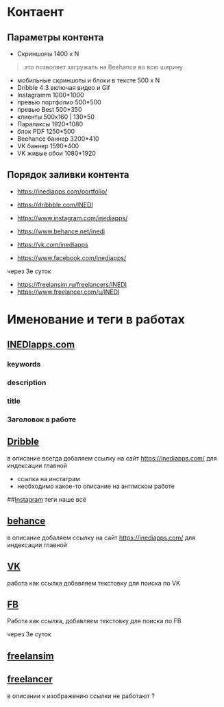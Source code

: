 ﻿# Контаент
## Параметры контента
* Скриншоны 1400 x N
> это позволяет загружать на Beehance во всю ширину
* мобильные скриншоты и блоки в тексте 500 x N
* Dribble 4:3 включая видео и Gif
* Instagramm 1000*1000
* превью портфолио 500*500
* превью Best 500*350
* клиенты 500x160 | 130*50
* Паралаксы 1920*1080
* блок PDF 1250*500
* Beehance баннер 3200*410
* VK баннер 1590*400
* VK живые обои 1080*1920

## Порядок заливки контента
- https://inediapps.com/portfolio/
- https://dribbble.com/INEDI
- https://www.instagram.com/inediapps/
- https://www.behance.net/inedi

- https://vk.com/inediapps
- https://www.facebook.com/inediapps/

через 3е суток
- https://freelansim.ru/freelancers/INEDI
- https://www.freelancer.com/u/lNEDI


# Именование и теги в работах
## [INEDIapps.com](https://inediapps.com/)
### keywords

### description


### title


### Заголовок в работе



## [Dribble](https://dribbble.com/INEDI)
в описание всегда добаляем ссылку на сайт 
https://inediapps.com/
для индексации главной

* ссылка на инстаграм
* необходимо какое-то описание на англиском работе 

##[Instagram](https://www.instagram.com/inediapps/)
теги наше всё


## [behance](https://www.behance.net/inedi)
в описание добаляем ссылку на сайт 
https://inediapps.com/
для индексации главной



## [VK](https://vk.com/inediapps)
работа как ссылка
добавляем текстовку для поиска по VK

## [FB](https://www.facebook.com/inediapps/)
Работа как ссылка, добавляем текстовку для поиска по FB


через 3е суток
## [freelansim](https://freelansim.ru/freelancers/INEDI)

## [freelancer](https://www.freelancer.com/u/lNEDI)
в описании к изображению ссылки не работают ?